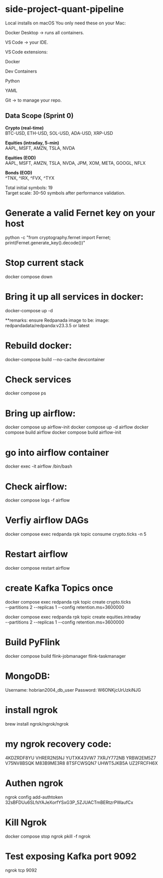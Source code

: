 # side-project-quant-pipeline
Local installs on macOS
You only need these on your Mac:

Docker Desktop → runs all containers.

VS Code → your IDE.

VS Code extensions:

Docker

Dev Containers

Python

YAML

Git → to manage your repo.

## Data Scope (Sprint 0)

**Crypto (real-time)**  
BTC-USD, ETH-USD, SOL-USD, ADA-USD, XRP-USD

**Equities (intraday, 5-min)**  
AAPL, MSFT, AMZN, TSLA, NVDA

**Equities (EOD)**  
AAPL, MSFT, AMZN, TSLA, NVDA, JPM, XOM, META, GOOGL, NFLX

**Bonds (EOD)**  
^TNX, ^IRX, ^FVX, ^TYX

Total initial symbols: 19  
Target scale: 30–50 symbols after performance validation.



# Generate a valid Fernet key on your host
python -c "from cryptography.fernet import Fernet; print(Fernet.generate_key().decode())"

# Stop current stack
docker compose down

# Bring it up all services in docker: 
docker-compose up -d

**remarks: ensure Redpanada image to be: image: redpandadata/redpanda:v23.3.5 or latest 

# Rebuild  docker: 
docker-compose build --no-cache devcontainer

# Check services
docker compose ps

# Bring up airflow:
docker compose up airflow-init
docker compose up -d airflow
docker compose build airflow
docker compose build airflow-init


# go into airflow container
docker exec -it airflow /bin/bash

# Check airflow:
docker compose logs -f airflow

# Verfiy airflow DAGs
docker compose exec redpanda rpk topic consume crypto.ticks -n 5

# Restart airflow
docker compose restart airflow

# create Kafka Topics once
docker compose exec redpanda rpk topic create crypto.ticks \
  --partitions 2 --replicas 1 --config retention.ms=3600000

docker compose exec redpanda rpk topic create equities.intraday \
  --partitions 2 --replicas 1 --config retention.ms=3600000

# Build PyFlink
docker compose build flink-jobmanager flink-taskmanager


# MongoDB:
Username: hobrian2004_db_user
Password: W6ONKjcUrUzkiNJG

# install ngrok
brew install ngrok/ngrok/ngrok

# my ngrok recovery code:
4KDZRDF8YU
VHRER2NSNJ
YUTXK43VW7
7XRJY772NB
YRBW2EM5Z7
V75NV8BSQK
M83B9ME3R8
8TSFCWSQN7
UHWT5JKB5A
UZ2FRCFH6X

# Authen ngrok
ngrok config add-authtoken 32sBFDUu6SLfsYAJeXorfYSxG3P_5ZJUACTmBERtzrPWaufCx


# Kill Ngrok
docker compose stop ngrok
pkill -f ngrok

# Test exposing Kafka port 9092
ngrok tcp 9092

